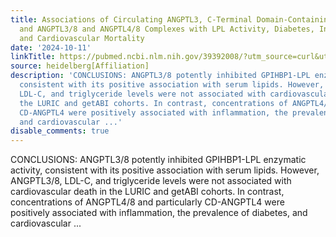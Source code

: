 ```yaml
---
title: Associations of Circulating ANGPTL3, C-Terminal Domain-Containing ANGPTL4,
  and ANGPTL3/8 and ANGPTL4/8 Complexes with LPL Activity, Diabetes, Inflammation,
  and Cardiovascular Mortality
date: '2024-10-11'
linkTitle: https://pubmed.ncbi.nlm.nih.gov/39392008/?utm_source=curl&utm_medium=rss&utm_campaign=pubmed-2&utm_content=1FakS-2QOkCT8HsMOQP1bCRQ4YzyumYOmxmF0moLsQ3dFB1E9V&fc=20220326224207&ff=20241012183842&v=2.18.0.post9+e462414
source: heidelberg[Affiliation]
description: 'CONCLUSIONS: ANGPTL3/8 potently inhibited GPIHBP1-LPL enzymatic activity,
  consistent with its positive association with serum lipids. However, ANGPTL3/8,
  LDL-C, and triglyceride levels were not associated with cardiovascular death in
  the LURIC and getABI cohorts. In contrast, concentrations of ANGPTL4/8 and particularly
  CD-ANGPTL4 were positively associated with inflammation, the prevalence of diabetes,
  and cardiovascular ...'
disable_comments: true
---
```

CONCLUSIONS: ANGPTL3/8 potently inhibited GPIHBP1-LPL enzymatic activity, consistent with its positive association with serum lipids. However, ANGPTL3/8, LDL-C, and triglyceride levels were not associated with cardiovascular death in the LURIC and getABI cohorts. In contrast, concentrations of ANGPTL4/8 and particularly CD-ANGPTL4 were positively associated with inflammation, the prevalence of diabetes, and cardiovascular ...